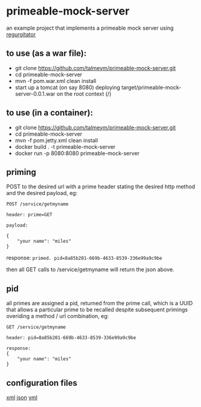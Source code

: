 # primeable-mock-server

an example project that implements a primeable mock server using [regurgitator](http://github.com/talmeym/regurgitator-all#regurgitator)

## to use (as a war file):

- git clone https://github.com/talmeym/primeable-mock-server.git
- cd primeable-mock-server
- mvn -f pom.war.xml clean install
- start up a tomcat (on say 8080) deploying target/primeable-mock-server-0.0.1.war on the root context (/)

## to use (in a container):

- git clone https://github.com/talmeym/primeable-mock-server.git
- cd primeable-mock-server
- mvn -f pom.jetty.xml clean install
- docker build . -t primeable-mock-server
- docker run -p 8080:8080 primeable-mock-server
 
## priming

POST to the desired url with a prime header stating the desired http method and the desired payload, eg:
```
POST /service/getmyname

header: prime=GET

payload:

{
    "your name": "miles"
}
```

response: ``primed. pid=8a85b201-669b-4633-8539-336e99a9c9be``

then all GET calls to /service/getmyname will return the json above.

## pid

all primes are assigned a pid, returned from the prime call, which is a UUID that allows a particular prime to be recalled despite subsequent primings overiding a method / url combination, eg:

```
GET /service/getmyname

header: pid=8a85b201-669b-4633-8539-336e99a9c9be

response:
{
    "your name": "miles"
}
```

## configuration files

[xml](https://github.com/talmeym/primeable-mock-server/blob/master/src/main/resources/config.xml) [json](https://github.com/talmeym/primeable-mock-server/blob/master/src/main/resources/config.json) [yml](https://github.com/talmeym/primeable-mock-server/blob/master/src/main/resources/config.yml) 
